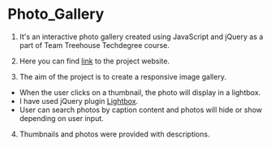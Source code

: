 # Photo_Gallery

1. It's an interactive photo gallery created using JavaScript and jQuery as a part of Team Treehouse Techdegree course.

2. Here you can find [link](https://eaczechova.github.io/Photo_Gallery/) to the project website. 

3. The aim of the project is to create a responsive image gallery.
  - When the user clicks on a thumbnail, the photo will display in a lightbox.
  - I have used jQuery plugin [Lightbox](https://lokeshdhakar.com/projects/lightbox2/).
  - User can search photos by caption content and photos will hide or show depending on user input.

4. Thumbnails and photos were provided with descriptions.
